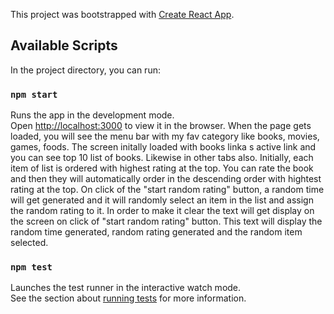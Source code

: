 This project was bootstrapped with [Create React App](https://github.com/facebook/create-react-app).

## Available Scripts

In the project directory, you can run:

### `npm start`

Runs the app in the development mode.<br>
Open [http://localhost:3000](http://localhost:3000) to view it in the browser.
When the page gets loaded, you will see the menu bar with my fav category like books, movies,
games, foods. The screen initally loaded with books linka s active link and you can see top 10 list of books.
Likewise in other tabs also. Initially, each item of list is ordered with highest rating at the top.
You can rate the book and then they will automatically order in the descending order with hightest rating at the top.
On click of the "start random rating" button, a random time will get generated and it will randomly select an item in the list and assign the random rating to it. In order to make it clear the text will get display on the screen on click of "start random rating" button. This text will display the random time generated, random rating generated and the random item selected.


### `npm test`

Launches the test runner in the interactive watch mode.<br>
See the section about [running tests](https://facebook.github.io/create-react-app/docs/running-tests) for more information.

